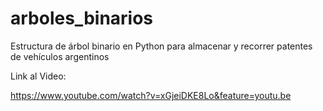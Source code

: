 # arboles_binarios
Estructura de árbol binario en Python para almacenar y recorrer patentes de vehículos argentinos

Link al Video:

https://www.youtube.com/watch?v=xGjeiDKE8Lo&feature=youtu.be
